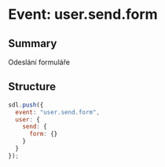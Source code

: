 # Event: user.send.form

## Summary
Odeslání formuláře

## Structure

```js
sdl.push({
  event: "user.send.form",
  user: {
    send: {
      form: {}
    }
  }
});
```

